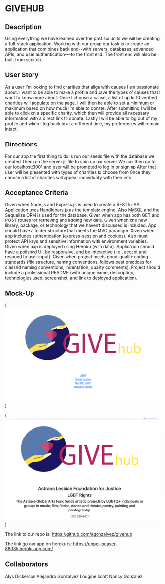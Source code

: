 # GIVEHUB

## Description 
Using everything we have learned over the past six units we will be creating a full-stack application. Working with our group our task is to create an application that comibines back end--with servers, databases, advanced APIs, and user authentication—-to the front end. The front end will also be built from scratch.

## User Story
As a user I’m looking to find charities that align with causes I am passionate about. I want to be able to make a profile and save the types of causes that I want to know more about. Once I choose a cause, a list of up to 10 verified charities will populate on the page. I will then be able to set a minimum or maximum based on how much I’m able to donate. After submitting I will be able to click on a specific charity, which then will provide all necessary information with a direct link to donate. Lastly I will be able to log out of my profile and when I log back in at a different time, my preferences will remain intact.

## Directions 
For our app the first thing to do is run our seeds file with the database we created
Then run the server.js file to spin up our server
We can then go to our localhost:3001 and user will be prompted to log in or sign up
After that user will be presented with types of charities to choose from
Once they choose a list of charities will appear individually with their info

## Acceptance Criteria 
Given when Node.js and Express.js is used to create a RESTful API.
Application uses Handlebars.js as the template engine.
Also MySQL and the Sequelize ORM is used for the database.
Given when app has both GET and POST routes for retrieving and adding new data.
Given when one new library, package, or technology that we haven’t discussed is included.
App should have a folder structure that meets the MVC paradigm.
Given when app includes authentication (express-session and cookies).
Also must protect API keys and sensitive information with environment variables.
Given when app is deployed using Heroku (with data).
Application should have a polished UI, be responsive, and be interactive (i.e., accept and respond to user input).
Given when project meets good-quality coding standards (file structure, naming conventions, follows best practices for class/id naming conventions, indentation, quality comments).
Project should include a professional README (with unique name, description, technologies used, screenshot, and link to deployed application).


## Mock-Up
(![This is what our page looks like after user signs up ](./Assets/main1.png))

(![This is what our page looks like after rendering info for user ](./Assets/lgbtex2.png))

The link to our repo is:
https://github.com/agonzalvez/givehub

The link go our app on heroku is:
https://upper-beaver-88035.herokuapp.com/

## Collaborators 
Alys Dickerson
Alejandro Gonzalvez
Lougine Scott
Nancy Gonzalez